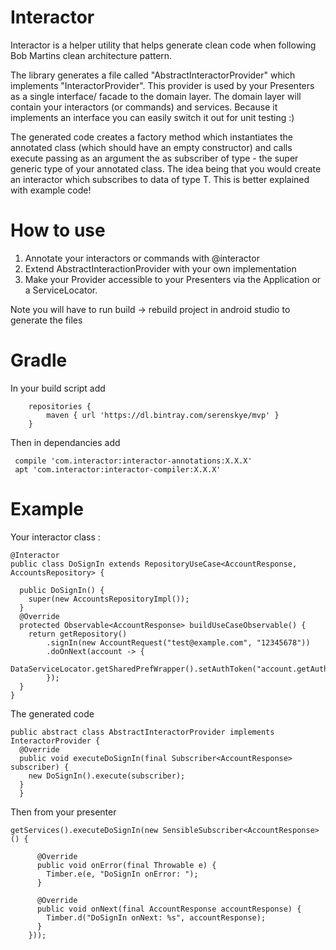 # Interactor

Interactor is a helper utility that helps generate clean code when following Bob Martins clean architecture pattern.

The library generates a file called "AbstractInteractorProvider" which implements "InteractorProvider".  This provider is used
by your Presenters as a single interface/ facade to the domain layer.  The domain layer will contain your interactors (or commands)
and services.  Because it implements an interface you can easily switch it out for unit testing :)

The generated code creates a factory method which instantiates the annotated class (which should have an empty constructor)
and calls execute passing as an argument the as subscriber of type - the super generic type of your annotated class.
 The idea being that you would create an interactor which subscribes to data of type T.  This is better explained with example code!

# How to use
1. Annotate your interactors or commands with @interactor
2. Extend AbstractInteractionProvider with your own implementation
3. Make your Provider accessible  to your Presenters via the Application or a ServiceLocator.

Note you will have to run build -> rebuild project in android studio to generate the files

# Gradle
In your build script add
```
    repositories {
        maven { url 'https://dl.bintray.com/serenskye/mvp' }
    }
```

Then in dependancies add
```
 compile 'com.interactor:interactor-annotations:X.X.X'
 apt 'com.interactor:interactor-compiler:X.X.X'
```

# Example
Your interactor class :

```
@Interactor
public class DoSignIn extends RepositoryUseCase<AccountResponse, AccountsRepository> {

  public DoSignIn() {
    super(new AccountsRepositoryImpl());
  }
  @Override
  protected Observable<AccountResponse> buildUseCaseObservable() {
    return getRepository()
        .signIn(new AccountRequest("test@example.com", "12345678"))
        .doOnNext(account -> {
          DataServiceLocator.getSharedPrefWrapper().setAuthToken("account.getAuthToken());
        });
  }
}
```

The generated code
```
public abstract class AbstractInteractorProvider implements InteractorProvider {
  @Override
  public void executeDoSignIn(final Subscriber<AccountResponse> subscriber) {
    new DoSignIn().execute(subscriber);
  }
  }
```

Then from your presenter
```
getServices().executeDoSignIn(new SensibleSubscriber<AccountResponse>() {

      @Override
      public void onError(final Throwable e) {
        Timber.e(e, "DoSignIn onError: ");
      }

      @Override
      public void onNext(final AccountResponse accountResponse) {
        Timber.d("DoSignIn onNext: %s", accountResponse);
      }
    }));
```



